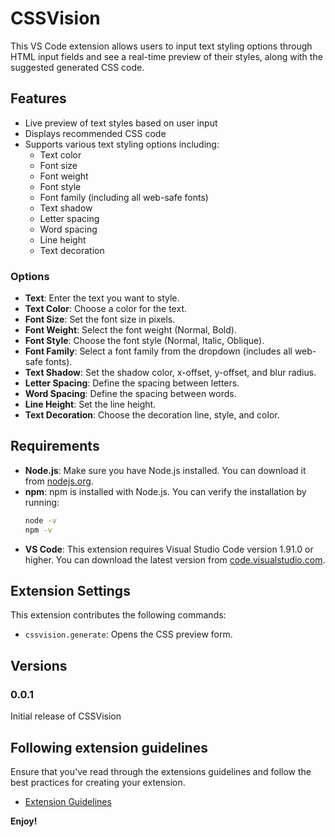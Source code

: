 # CSSVision

This VS Code extension allows users to input text styling options through HTML input fields and see a real-time preview of their styles, along with the suggested generated CSS code.

## Features

- Live preview of text styles based on user input
- Displays recommended CSS code
- Supports various text styling options including:
  - Text color
  - Font size
  - Font weight
  - Font style
  - Font family (including all web-safe fonts)
  - Text shadow
  - Letter spacing
  - Word spacing
  - Line height
  - Text decoration

### Options

- **Text**: Enter the text you want to style.
- **Text Color**: Choose a color for the text.
- **Font Size**: Set the font size in pixels.
- **Font Weight**: Select the font weight (Normal, Bold).
- **Font Style**: Choose the font style (Normal, Italic, Oblique).
- **Font Family**: Select a font family from the dropdown (includes all web-safe fonts).
- **Text Shadow**: Set the shadow color, x-offset, y-offset, and blur radius.
- **Letter Spacing**: Define the spacing between letters.
- **Word Spacing**: Define the spacing between words.
- **Line Height**: Set the line height.
- **Text Decoration**: Choose the decoration line, style, and color.

## Requirements

- **Node.js**: Make sure you have Node.js installed. You can download it from [nodejs.org](https://nodejs.org/).
- **npm**: npm is installed with Node.js. You can verify the installation by running:
    ```bash
    node -v
    npm -v
    ```
- **VS Code**: This extension requires Visual Studio Code version 1.91.0 or higher. You can download the latest version from [code.visualstudio.com](https://code.visualstudio.com/).

## Extension Settings

This extension contributes the following commands:

* `cssvision.generate`: Opens the CSS preview form.

## Versions

### 0.0.1

Initial release of CSSVision

## Following extension guidelines

Ensure that you've read through the extensions guidelines and follow the best practices for creating your extension.

* [Extension Guidelines](https://code.visualstudio.com/api/references/extension-guidelines)

**Enjoy!**
